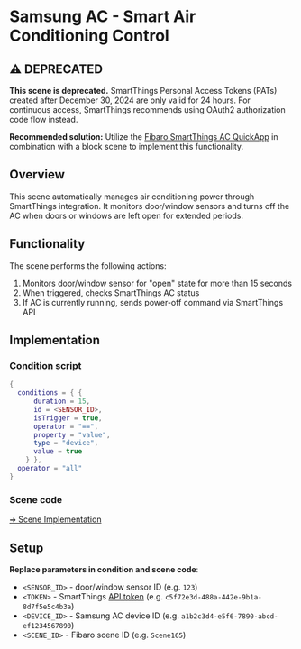 # Samsung AC - Smart Air Conditioning Control

## ⚠️ DEPRECATED

**This scene is deprecated.** SmartThings Personal Access Tokens (PATs) created after December 30, 2024 are only valid for 24 hours. For continuous access, SmartThings recommends using OAuth2 authorization code flow instead.

**Recommended solution:** Utilize the [Fibaro SmartThings AC QuickApp](https://github.com/coding-sailor/hc3-smartthings-qa) in combination with a block scene to implement this functionality.

## Overview

This scene automatically manages air conditioning power through SmartThings integration. It monitors door/window sensors and turns off the AC when doors or windows are left open for extended periods.

## Functionality

The scene performs the following actions:
1. Monitors door/window sensor for "open" state for more than 15 seconds
2. When triggered, checks SmartThings AC status
3. If AC is currently running, sends power-off command via SmartThings API

## Implementation

### Condition script

```lua
{
  conditions = { {
      duration = 15,
      id = <SENSOR_ID>,
      isTrigger = true,
      operator = "==",
      property = "value",
      type = "device",
      value = true
    } },
  operator = "all"
}
```

### Scene code

[➜ Scene Implementation](scene.lua)

## Setup

**Replace parameters in condition and scene code**:  
  - `<SENSOR_ID>` - door/window sensor ID (e.g. `123`)
  - `<TOKEN>` - SmartThings [API token](https://account.smartthings.com/tokens) (e.g. `c5f72e3d-488a-442e-9b1a-8d7f5e5c4b3a`)
  - `<DEVICE_ID>` - Samsung AC device ID (e.g. `a1b2c3d4-e5f6-7890-abcd-ef1234567890`)
  - `<SCENE_ID>` - Fibaro scene ID (e.g. `Scene165`)
